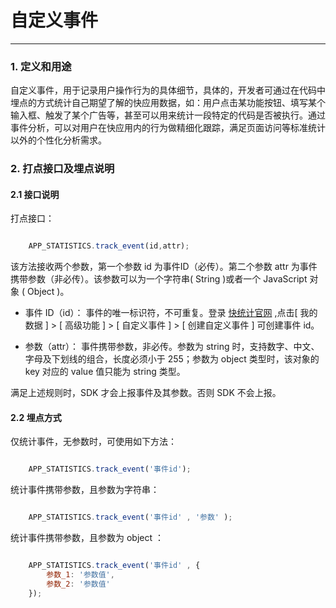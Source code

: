 # 自定义事件

----

### 1. 定义和用途

自定义事件，用于记录用户操作行为的具体细节，具体的，开发者可通过在代码中埋点的方式统计自己期望了解的快应用数据，如：用户点击某功能按钮、填写某个输入框、触发了某个广告等，甚至可以用来统计一段特定的代码是否被执行。通过事件分析，可以对用户在快应用内的行为做精细化跟踪，满足页面访问等标准统计以外的个性化分析需求。

### 2. 打点接口及埋点说明

#### 2.1 接口说明

打点接口：

```javascript

    APP_STATISTICS.track_event(id,attr);

```

  该方法接收两个参数，第一个参数 id 为事件ID（必传）。第二个参数 attr 为事件携带参数（非必传）。该参数可以为一个字符串( String )或者一个 JavaScript 对象 ( Object )。

 - 事件 ID（id）：
    事件的唯一标识符，不可重复。登录 [快统计官网](http://ktj.wankacn.com/login) ,点击[ 我的数据 ] > [ 高级功能 ] > [ 自定义事件 ] > [ 创建自定义事件 ] 可创建事件 id。

 - 参数（attr）：
    事件携带参数，非必传。参数为 string 时，支持数字、中文、字母及下划线的组合，长度必须小于 255；参数为 object 类型时，该对象的 key 对应的 value 值只能为 string 类型。
    
满足上述规则时，SDK 才会上报事件及其参数。否则 SDK 不会上报。


#### 2.2 埋点方式


仅统计事件，无参数时，可使用如下方法：

```javascript

    APP_STATISTICS.track_event('事件id');

```

统计事件携带参数，且参数为字符串：

```javascript

    APP_STATISTICS.track_event('事件id' , '参数' );

```

统计事件携带参数，且参数为 object ：

```javascript

    APP_STATISTICS.track_event('事件id' , {
        参数_1: '参数值',
        参数_2: '参数值'        
    });

```



<!-- [1]: http://ktj.wankacn.com/login -->